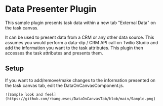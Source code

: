 # Data Presenter Plugin

This sample plugin presents task data within a new tab "External Data" on the task canvas.

It can be used to present data from a CRM or any other data source. This assumes you would perform a data-dip / CRM API call on Twilio Studio and add the information you want to the task attributes. This plugin then accesses the task attributes and presents them.

## Setup

If you want to add/remove/make changes to the information presented on the task canvas tab, edit the DataOnCanvasComponent.js.

```
![Sample look and feel](https://github.com/rbangueses/DataOnCanvasTab/blob/main/Sample.png)

